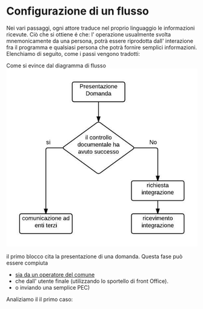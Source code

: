 # Configurazione di un flusso

Nei vari passaggi, ogni attore traduce nel proprio linguaggio le informazioni ricevute. Ciò che si ottiene é che: l' operazione usualmente svolta mnemonicamente da una persona, potrà essere riprodotta dall' interazione fra il programma e qualsiasi persona che potrà fornire semplici informazioni.  
Elenchiamo di seguito, come i passi vengono tradotti:

Come si evince dal diagramma di flusso  
![](/assets/immagine57.jpg)

il primo blocco cita la presentazione di una domanda. Questa fase può essere compiuta

* [sia da un operatore del comune ](/utilizzo_dellapplicativo_di_back_office/nuova_pratica_da_back_office.md)
* che dall' utente finale \(utilizzando lo sportello di front Office\). 
* o inviando una semplice PEC\)

Analiziamo il il primo caso:

